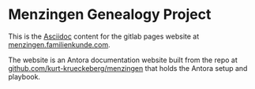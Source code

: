 # Menzingen Genealogy Project

This is the [Asciidoc](https://docs.asciidoctor.org/asciidoc/latest) content for the gitlab pages
website at  [menzingen.familienkunde.com](menzinen.familienkunde.com).

The website is an Antora documentation website built from the repo at
[github.com/kurt-krueckeberg/menzingen](https://github.com/kurt-krueckeberg/menzingen) that holds the Antora setup and playbook.

